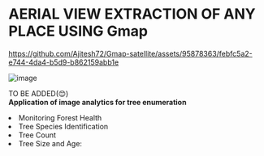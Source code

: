 
# AERIAL VIEW EXTRACTION OF ANY PLACE USING Gmap
https://github.com/Ajitesh72/Gmap-satellite/assets/95878363/febfc5a2-e744-4da4-b5d9-b862159abb1e

![image](https://github.com/Ajitesh72/Gmap-satellite/assets/95878363/20bcdd05-e92f-4c3b-ad23-b824c66f3355)

TO BE ADDED(😊)
<br/>
<b>Application of image analytics for tree enumeration</b>
<li>Monitoring Forest Health</LI>
<li>Tree Species Identification</LI>
<li>Tree Count</LI>
<li>Tree Size and Age:</LI>



